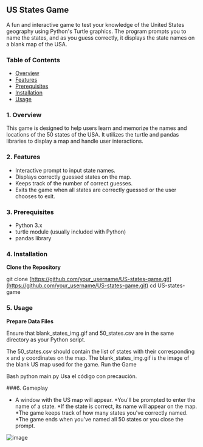 ## US States Game

A fun and interactive game to test your knowledge of the United States geography using Python's Turtle graphics. The program prompts you to name the states, and as you guess correctly, it displays the state names on a blank map of the USA.

### Table of Contents

* [Overview](#overview)
* [Features](#features)
* [Prerequisites](#prerequisites)
* [Installation](#installation)
* [Usage](#usage)


### 1. Overview

This game is designed to help users learn and memorize the names and locations of the 50 states of the USA. It utilizes the turtle and pandas libraries to display a map and handle user interactions.


### 2. Features

* Interactive prompt to input state names.
* Displays correctly guessed states on the map.
* Keeps track of the number of correct guesses.
* Exits the game when all states are correctly guessed or the user chooses to exit.


### 3. Prerequisites

* Python 3.x
* turtle module (usually included with Python)
* pandas library


### 4. Installation

**Clone the Repository**

git clone [https://github.com/your_username/US-states-game.git](https://github.com/your_username/US-states-game.git)
cd US-states-game

### 5. Usage

**Prepare Data Files**

Ensure that blank_states_img.gif and 50_states.csv are in the same directory as your Python script.

The 50_states.csv should contain the list of states with their corresponding x and y coordinates on the map.
The blank_states_img.gif is the image of the blank US map used for the game.
Run the Game

Bash
python main.py
Usa el código con precaución.

###6. Gameplay

* A window with the US map will appear.
*You'll be prompted to enter the name of a state.
*If the state is correct, its name will appear on the map.
*The game keeps track of how many states you've correctly named.
*The game ends when you've named all 50 states or you close the prompt.

![image](https://github.com/user-attachments/assets/7a9ab67e-8255-4c41-84b1-8839da7288fc)
